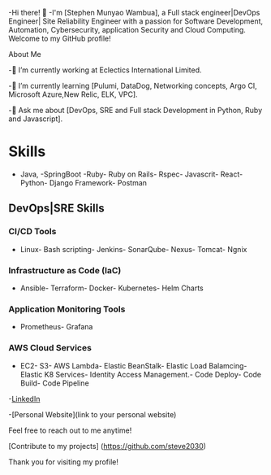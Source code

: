 -Hi there! 👋
-I'm [Stephen Munyao Wambua], a Full stack engineer|DevOps Engineer| Site Reliability Engineer with a passion for Software Development, Automation, Cybersecurity, application Security and Cloud Computing. Welcome to my GitHub profile!

About Me

-🔭 I’m currently working at Eclectics International Limited.

-🌱 I’m currently learning [Pulumi, DataDog, Networking concepts, Argo CI, Microsoft Azure,New Relic, ELK, VPC].

-💬 Ask me about [DevOps, SRE and Full stack Development in Python, Ruby and Javascript].


# Skills
- Java, -SpringBoot -Ruby- Ruby on Rails- Rspec- Javascrit- React- Python- Django Framework- Postman

## DevOps|SRE Skills
### CI/CD Tools
- Linux- Bash scripting- Jenkins- SonarQube- Nexus- Tomcat- Ngnix
### Infrastructure as Code (IaC)
- Ansible- Terraform- Docker- Kubernetes- Helm Charts
### Application Monitoring Tools
- Prometheus- Grafana

### AWS Cloud Services
- EC2- S3- AWS Lambda- Elastic BeanStalk- Elastic Load Balamcing- Elastic K8 Services- Identity Access Management.- Code Deploy- Code Build- Code Pipeline

-[LinkedIn](https://www.linkedin.com/in/stephen-wambua-devops/)

-[Personal Website](link to your personal website)

Feel free to reach out to me anytime!

[Contribute to my projects] (https://github.com/steve2030)

Thank you for visiting my profile!
